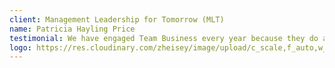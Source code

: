 ```yaml
---
client: Management Leadership for Tomorrow (MLT)
name: Patricia Hayling Price
testimonial: We have engaged Team Business every year because they do a remarkable job. They are professional, fun, deeply engaged in the development process, and the results are always stellar. They were instantly open to our ideas and integrated them into their standard program with ease. Their flexibility, business acumen and collaborative spirit makes them a pleasure to work with.
logo: https://res.cloudinary.com/zheisey/image/upload/c_scale,f_auto,w_175/v1570721743/teambusiness/logo/mlt.png
---
```

